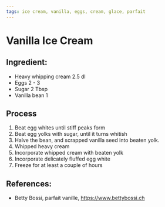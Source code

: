 ```yaml
---
tags: ice cream, vanilla, eggs, cream, glace, parfait
---
```


# Vanilla Ice Cream

## Ingredient:
- Heavy whipping cream  2.5 dl
- Eggs                  2 - 3 
- Sugar                 2    Tbsp
- Vanilla bean          1

## Process
1. Beat egg whites until stiff peaks form
2. Beat egg yolks with sugar, until it turns whitish
3. Halve the bean, and scrapped vanilla seed into beaten yolk.
4. Whipped heavy cream
5. Incorporate whipped cream with beaten yolk
6. Incorporate delicately fluffed egg white
7. Freeze for at least a couple of hours

## References:
- Betty Bossi, parfait vanille, https://www.bettybossi.ch
